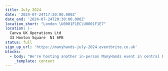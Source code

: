 ```yaml
---
title: July 2024
date: '2024-07-24T17:30:00.000Z'
date_end: '2024-07-24T20:30:00.000Z'
location_short: "London \U0001F1EC\U0001F1E7"
location: |-
  Canva UK Operations Ltd
  33 Hoxton Square  N1 6PB
status: full
sign_up_url: 'https://manyhands-july-2024.eventbrite.co.uk'
blocks:
  - body: "We're hosting another in-person ManyHands event in central London and we'd love to see you there.\U0001F918\n\nOur ManyHands July 2024 edition is brought to you by Digital Product People! Join us for an exciting in-person event at our sponsor's new swanky headquarters - Canva UK, Hoxton Square, London, UK.\n\nWith our randomiser spinning up a unique product challenge on the night and speakers on board to spark inspiration, you're guaranteed a fun & creative evening! \U0001F64C\n\nGet ready to connect, learn, and collaborate with like-minded digital product enthusiasts. Network with likeminded pros, explore fun product challenges, and join our community of experts.\n\nWe'll provide great talks, hot pizza and cold drinks. What more would you like?!\n\nSee you there!\n"
    _template: content
---
```


